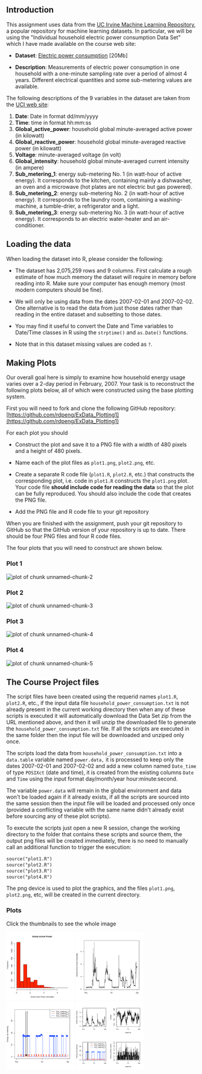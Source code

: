 ## Introduction

This assignment uses data from
the <a href="http://archive.ics.uci.edu/ml/">UC Irvine Machine
Learning Repository</a>, a popular repository for machine learning
datasets. In particular, we will be using the "Individual household
electric power consumption Data Set" which I have made available on
the course web site:


* <b>Dataset</b>: <a href="https://d396qusza40orc.cloudfront.net/exdata%2Fdata%2Fhousehold_power_consumption.zip">Electric power consumption</a> [20Mb]

* <b>Description</b>: Measurements of electric power consumption in
one household with a one-minute sampling rate over a period of almost
4 years. Different electrical quantities and some sub-metering values
are available.


The following descriptions of the 9 variables in the dataset are taken
from
the <a href="https://archive.ics.uci.edu/ml/datasets/Individual+household+electric+power+consumption">UCI
web site</a>:

<ol>
<li><b>Date</b>: Date in format dd/mm/yyyy </li>
<li><b>Time</b>: time in format hh:mm:ss </li>
<li><b>Global_active_power</b>: household global minute-averaged active power (in kilowatt) </li>
<li><b>Global_reactive_power</b>: household global minute-averaged reactive power (in kilowatt) </li>
<li><b>Voltage</b>: minute-averaged voltage (in volt) </li>
<li><b>Global_intensity</b>: household global minute-averaged current intensity (in ampere) </li>
<li><b>Sub_metering_1</b>: energy sub-metering No. 1 (in watt-hour of active energy). It corresponds to the kitchen, containing mainly a dishwasher, an oven and a microwave (hot plates are not electric but gas powered). </li>
<li><b>Sub_metering_2</b>: energy sub-metering No. 2 (in watt-hour of active energy). It corresponds to the laundry room, containing a washing-machine, a tumble-drier, a refrigerator and a light. </li>
<li><b>Sub_metering_3</b>: energy sub-metering No. 3 (in watt-hour of active energy). It corresponds to an electric water-heater and an air-conditioner.</li>
</ol>

## Loading the data





When loading the dataset into R, please consider the following:

* The dataset has 2,075,259 rows and 9 columns. First
calculate a rough estimate of how much memory the dataset will require
in memory before reading into R. Make sure your computer has enough
memory (most modern computers should be fine).

* We will only be using data from the dates 2007-02-01 and
2007-02-02. One alternative is to read the data from just those dates
rather than reading in the entire dataset and subsetting to those
dates.

* You may find it useful to convert the Date and Time variables to
Date/Time classes in R using the `strptime()` and `as.Date()`
functions.

* Note that in this dataset missing values are coded as `?`.


## Making Plots

Our overall goal here is simply to examine how household energy usage
varies over a 2-day period in February, 2007. Your task is to
reconstruct the following plots below, all of which were constructed
using the base plotting system.

First you will need to fork and clone the following GitHub repository:
[https://github.com/rdpeng/ExData_Plotting1](https://github.com/rdpeng/ExData_Plotting1)


For each plot you should

* Construct the plot and save it to a PNG file with a width of 480
pixels and a height of 480 pixels.

* Name each of the plot files as `plot1.png`, `plot2.png`, etc.

* Create a separate R code file (`plot1.R`, `plot2.R`, etc.) that
constructs the corresponding plot, i.e. code in `plot1.R` constructs
the `plot1.png` plot. Your code file **should include code for reading
the data** so that the plot can be fully reproduced. You should also
include the code that creates the PNG file.

* Add the PNG file and R code file to your git repository

When you are finished with the assignment, push your git repository to
GitHub so that the GitHub version of your repository is up to
date. There should be four PNG files and four R code files.


The four plots that you will need to construct are shown below. 


### Plot 1


![plot of chunk unnamed-chunk-2](figure/unnamed-chunk-2.png) 


### Plot 2

![plot of chunk unnamed-chunk-3](figure/unnamed-chunk-3.png) 


### Plot 3

![plot of chunk unnamed-chunk-4](figure/unnamed-chunk-4.png) 


### Plot 4

![plot of chunk unnamed-chunk-5](figure/unnamed-chunk-5.png) 



## The Course Project files

The script files have been created using the requerid names `plot1.R`,
`plot2.R`, etc., if the input data file `household_power_consumption.txt` is
not already present in the current working directory then when any of these
scripts is executed it will automatically download the Data Set zip from the
URL mentioned above, and then it will unzip the downloaded file to generate the
`household_power_consumption.txt` file.  If all the scripts are executed in the
same folder then the input file will be downloaded and unziped only once.

The scripts load the data from `household_power_consumption.txt` into a
`data.table` variable named `power.data,` it is processed to keep only the
dates 2007-02-01 and 2007-02-02 and add a new column named `Date_time` of type
`POSIXct` (date and time), it is created from the existing columns `Date` and
`Time` using the input format day/month/year hour:minute:second.

The variable `power.data` will remain in the global environment and data won't
be loaded again if it already exists, if all the scripts are sourced into the
same session then the input file will be loaded and processed only once
(provided a conflicting variable with the same name didn't already exist before
sourcing any of these plot scripts).

To execute the scripts just open a new R session, change the working directory
to the folder that contains these scripts and source them, the output png files
will be created immediately, there is no need to manually call an additional
function to trigger the execution:

```
source("plot1.R")
source("plot2.R")
source("plot3.R")
source("plot4.R")
```

The png device is used to plot the graphics, and the files `plot1.png`,
`plot2.png`, etc, will be created in the current directory.


### Plots

Click the thumbnails to see the whole image

[<img src="plot1.png" width="180" heigth="180">](plot1.png)
[<img src="plot2.png" width="180" heigth="180">](plot2.png)
[<img src="plot3.png" width="180" heigth="180">](plot3.png)
[<img src="plot4.png" width="180" heigth="180">](plot4.png)
